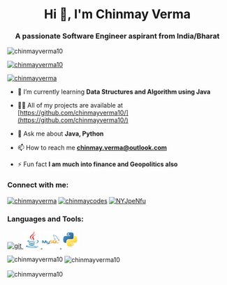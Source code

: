 <h1 align="center">Hi 👋, I'm Chinmay Verma </h1>
<h3 align="center">A passionate Software Engineer aspirant from India/Bharat</h3>

<p align="left"> <img src="https://komarev.com/ghpvc/?username=chinmayverma10&label=Profile%20views&color=0e75b6&style=flat" alt="chinmayverma10" /> </p>

<p align="left"> <a href="https://github.com/ryo-ma/github-profile-trophy"><img src="https://github-profile-trophy.vercel.app/?username=chinmayverma10" alt="chinmayverma10" /></a> </p>

<p align="left"> <a href="https://twitter.com/chinmayverma" target="blank"><img src="https://img.shields.io/twitter/follow/chinmayverma?logo=twitter&style=for-the-badge" alt="chinmayverma" /></a> </p>

- 🌱 I’m currently learning **Data Structures and Algorithm using Java**

- 👨‍💻 All of my projects are available at [https://github.com/chinmayverma10/](https://github.com/chinmayverma10/)

- 💬 Ask me about **Java, Python**

- 📫 How to reach me **chinmay.verma@outlook.com**

- ⚡ Fun fact **I am much into finance and Geopolitics also**

<h3 align="left">Connect with me:</h3>
<p align="left">
<a href="https://twitter.com/chinmayverma" target="blank"><img align="center" src="https://raw.githubusercontent.com/rahuldkjain/github-profile-readme-generator/master/src/images/icons/Social/twitter.svg" alt="chinmayverma" height="30" width="40" /></a>
<a href="https://linkedin.com/in/chinmaycodes" target="blank"><img align="center" src="https://raw.githubusercontent.com/rahuldkjain/github-profile-readme-generator/master/src/images/icons/Social/linked-in-alt.svg" alt="chinmaycodes" height="30" width="40" /></a>
<a href="https://discord.gg/NYJpeNfu" target="blank"><img align="center" src="https://raw.githubusercontent.com/rahuldkjain/github-profile-readme-generator/master/src/images/icons/Social/discord.svg" alt="NYJpeNfu" height="30" width="40" /></a>
</p>

<h3 align="left">Languages and Tools:</h3>
<p align="left"> <a href="https://git-scm.com/" target="_blank" rel="noreferrer"> <img src="https://www.vectorlogo.zone/logos/git-scm/git-scm-icon.svg" alt="git" width="40" height="40"/> </a> <a href="https://www.java.com" target="_blank" rel="noreferrer"> <img src="https://raw.githubusercontent.com/devicons/devicon/master/icons/java/java-original.svg" alt="java" width="40" height="40"/> </a> <a href="https://www.mysql.com/" target="_blank" rel="noreferrer"> <img src="https://raw.githubusercontent.com/devicons/devicon/master/icons/mysql/mysql-original-wordmark.svg" alt="mysql" width="40" height="40"/> </a> <a href="https://www.python.org" target="_blank" rel="noreferrer"> <img src="https://raw.githubusercontent.com/devicons/devicon/master/icons/python/python-original.svg" alt="python" width="40" height="40"/> </a> </p>

<p><img align="left" src="https://github-readme-stats.vercel.app/api/top-langs?username=chinmayverma10&show_icons=true&locale=en&layout=compact" alt="chinmayverma10" /></p>

<p>&nbsp;<img align="center" src="https://github-readme-stats.vercel.app/api?username=chinmayverma10&show_icons=true&locale=en" alt="chinmayverma10" /></p>

<p><img align="center" src="https://github-readme-streak-stats.herokuapp.com/?user=chinmayverma10&" alt="chinmayverma10" /></p>

